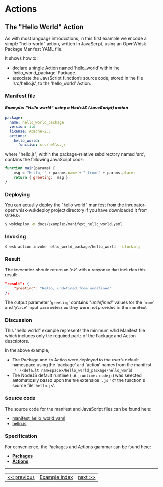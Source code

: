 <!--
#
# Licensed to the Apache Software Foundation (ASF) under one or more contributor
# license agreements.  See the NOTICE file distributed with this work for additional
# information regarding copyright ownership.  The ASF licenses this file to you
# under the Apache License, Version 2.0 (the # "License"); you may not use this
# file except in compliance with the License.  You may obtain a copy of the License
# at:
#
# http://www.apache.org/licenses/LICENSE-2.0
#
# Unless required by applicable law or agreed to in writing, software distributed
# under the License is distributed on an "AS IS" BASIS, WITHOUT WARRANTIES OR
# CONDITIONS OF ANY KIND, either express or implied.  See the License for the
# specific language governing permissions and limitations under the License.
#
-->

# Actions

## The "Hello World" Action

As with most language introductions, in this first example we encode a simple "hello world" action, written in JavaScript, using an OpenWhisk Package Manifest YAML file.

It shows how to:
- declare a single Action named ‘hello_world’ within the ‘hello_world_package’ Package.
- associate the JavaScript function’s source code, stored in the file ‘src/hello.js’, to the ‘hello_world’ Action.

### Manifest file
#### _Example: “Hello world” using a NodeJS (JavaScript) action_
```yaml
package:
  name: hello_world_package
  version: 1.0
  license: Apache-2.0
  actions:
    hello_world:
      function: src/hello.js
```

where "hello.js", within the package-relative subdirectory named ‘src’, contains the following JavaScript code:

```javascript
function main(params) {
    msg = "Hello, " + params.name + " from " + params.place;
    return { greeting:  msg };
}
```

### Deploying

You can actually deploy the "hello world" manifest from the incubator-openwhisk-wskdeploy project directory if you have downloaded it from GitHub:

```sh
$ wskdeploy -m docs/examples/manifest_hello_world.yaml
```

### Invoking
```sh
$ wsk action invoke hello_world_package/hello_world --blocking
```

### Result
The invocation should return an 'ok' with a response that includes this result:

```json
"result": {
    "greeting": "Hello, undefined from undefined"
},
```

The output parameter '```greeting```' contains "_undefined_" values for the '```name```' and '```place```' input parameters as they were not provided in the manifest.

### Discussion

This "hello world" example represents the minimum valid Manifest file which includes only the required parts of the Package and Action descriptors.

In the above example,
- The Package and its Action were deployed to the user’s default namespace using the ‘package’ and 'action' names from the manifest.
  - ```/<default namespace>/hello_world_package/hello_world```
- The NodeJS default runtime (i.e., ```runtime: nodejs```) was selected automatically based upon the file extension '```.js```'' of the function's source file '```hello.js```'.

### Source code
The source code for the manifest and JavaScript files can be found here:
- [manifest_hello_world.yaml](examples/manifest_hello_world.yaml)
- [hello.js](examples/src/hello.js)

### Specification
For convenience, the Packages and Actions grammar can be found here:
- **[Packages](../specification/html/spec_packages.md#packages)**
- **[Actions](../specification/html/spec_actions.md#actions)**

---
<!--
 Bottom Navigation
-->
<html>
<div align="center">
<table align="center">
  <tr>
    <td><a href="wskdeploy_package_minimal.md#packages">&lt;&lt;&nbsp;previous</a></td>
    <td><a href="programming_guide.md#guided-examples">Example Index</a></td>
    <td><a href="wskdeploy_action_runtime.md#actions">next&nbsp;&gt;&gt;</a></td>
  </tr>
</table>
</div>
</html>
